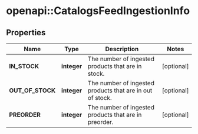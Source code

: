 # openapi::CatalogsFeedIngestionInfo


## Properties
Name | Type | Description | Notes
------------ | ------------- | ------------- | -------------
**IN_STOCK** | **integer** | The number of ingested products that are in stock. | [optional] 
**OUT_OF_STOCK** | **integer** | The number of ingested products that are in out of stock. | [optional] 
**PREORDER** | **integer** | The number of ingested products that are in preorder. | [optional] 


